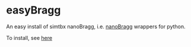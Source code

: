 # easyBragg
An easy install of simtbx nanoBragg, i.e. [nanoBragg](https://bl831.als.lbl.gov/~jamesh/nanoBragg/) wrappers for python.

To install, see [here](https://smb.slac.stanford.edu/~dermen/easybragg/)

